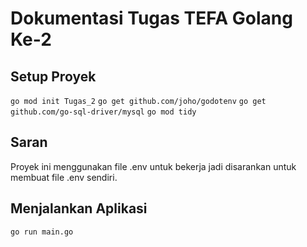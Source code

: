 # Dokumentasi Tugas TEFA Golang Ke-2

## Setup Proyek
```go mod init Tugas_2```
```go get github.com/joho/godotenv```
```go get github.com/go-sql-driver/mysql```
```go mod tidy```

## Saran
Proyek ini menggunakan file .env untuk bekerja jadi disarankan untuk membuat file .env sendiri.

## Menjalankan Aplikasi
```go run main.go```